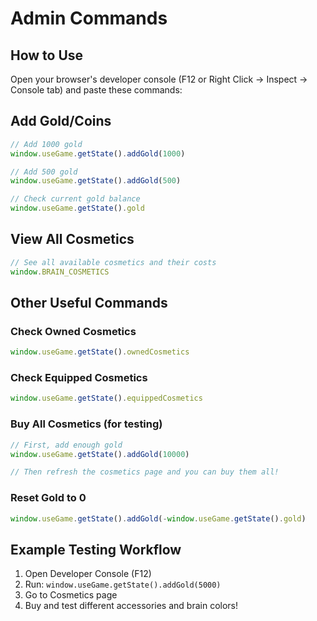 # Admin Commands

## How to Use
Open your browser's developer console (F12 or Right Click → Inspect → Console tab) and paste these commands:

## Add Gold/Coins
```javascript
// Add 1000 gold
window.useGame.getState().addGold(1000)

// Add 500 gold
window.useGame.getState().addGold(500)

// Check current gold balance
window.useGame.getState().gold
```

## View All Cosmetics
```javascript
// See all available cosmetics and their costs
window.BRAIN_COSMETICS
```

## Other Useful Commands

### Check Owned Cosmetics
```javascript
window.useGame.getState().ownedCosmetics
```

### Check Equipped Cosmetics
```javascript
window.useGame.getState().equippedCosmetics
```

### Buy All Cosmetics (for testing)
```javascript
// First, add enough gold
window.useGame.getState().addGold(10000)

// Then refresh the cosmetics page and you can buy them all!
```

### Reset Gold to 0
```javascript
window.useGame.getState().addGold(-window.useGame.getState().gold)
```

## Example Testing Workflow
1. Open Developer Console (F12)
2. Run: `window.useGame.getState().addGold(5000)`
3. Go to Cosmetics page
4. Buy and test different accessories and brain colors!

